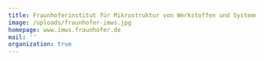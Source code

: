```yaml
---
title: Fraunhoferinstitut für Mikrostruktur von Werkstoffen und Systemen IMWS
image: /uploads/fraunhofer-imws.jpg
homepage: www.imws.fraunhofer.de
mail: ''
organization: true
---
```


